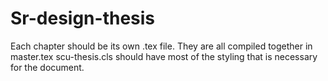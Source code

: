 # Sr-design-thesis

Each chapter should be its own .tex file.
They are all compiled together in master.tex
scu-thesis.cls should have most of the styling that is necessary for the document.
